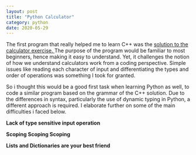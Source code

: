```yaml
---
layout: post
title: "Python Calculator"
category: python
date: 2020-05-29
---
```


The first program that really helped me to learn C++ was the <a href="https://cchanzl.github.io/tableau/2020/05/01/C++-Calculator-Solution">solution to the calculator exercise. </a> The purpose of the program would be familiar to most beginners, hence making it easy to understand. Yet, it challenges the notion of how we understand calculators work from a coding perspective. Simple issues like reading each character of input and differentiating the types and order of operations was something I took for granted.

So i thought this would be a good first task when learning Python as well, to code a similar program based on the grammar of the C++ solution. Due to the differences in syntax, particularly the use of dynamic typing in Python, a different approach is required. I elaborate further on some of the main difficulties i faced below.

<b> Lack of type sensitive input operation </b>
<br>



<b> Scoping Scoping Scoping </b>
<br>


<b> Lists and Dictionaries are your best friend </b>
<br>





<script src="https://gist.github.com/cchanzl/e0ee6e6835e352c64f17f60fc79138b7.js"></script>
